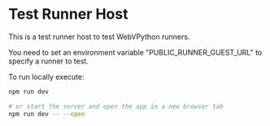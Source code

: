 # Test Runner Host

This is a test runner host to test WebVPython runners.

You need to set an environment variable "PUBLIC_RUNNER_GUEST_URL" to specify a runner to test.

To run locally execute:

```bash
npm run dev

# or start the server and open the app in a new browser tab
npm run dev -- --open
```
